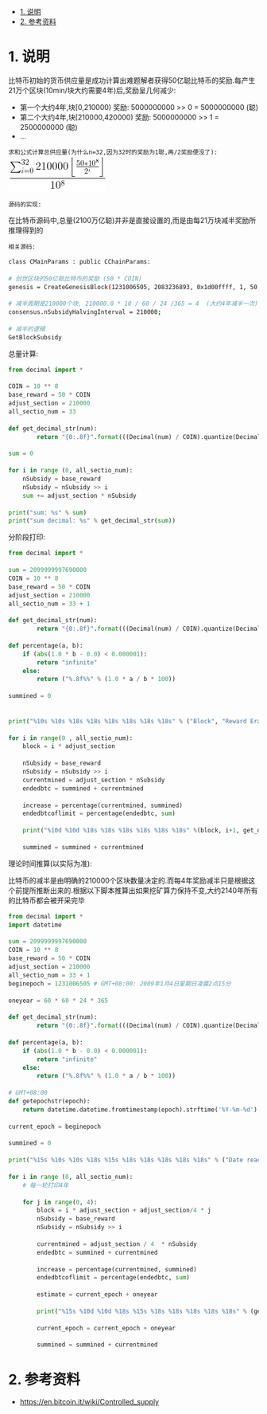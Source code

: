 

<!-- TOC -->

- [1. 说明](#1-说明)
- [2. 参考资料](#2-参考资料)

<!-- /TOC -->

# 1. 说明

比特币初始的货币供应量是成功计算出难题解者获得50亿聪比特币的奖励.每产生21万个区块(10min/块大约需要4年)后,奖励呈几何减少:

* 第一个大约4年,块[0,210000) 奖励: 5000000000 >> 0 = 5000000000 (聪)
* 第二个大约4年,块[210000,420000) 奖励: 5000000000 >> 1 = 2500000000 (聪)
* ...

`求和公式计算总供应量(为什么n=32,因为32时的奖励为1聪,再/2奖励便没了):`  
![](./pic/supplyformula.png)


`源码的实现:`

在比特币源码中,总量(2100万亿聪)并非是直接设置的,而是由每21万块减半奖励所推理得到的


`相关源码:`  
```bash
class CMainParams : public CChainParams:

# 创世区块的50亿聪比特币的奖励 (50 * COIN)
genesis = CreateGenesisBlock(1231006505, 2083236893, 0x1d00ffff, 1, 50 * COIN);

# 减半周期是210000个块, 210000.0 * 10 / 60 / 24 /365 = 4  (大约4年减半一次)
consensus.nSubsidyHalvingInterval = 210000;

# 减半的逻辑
GetBlockSubsidy
```

总量计算:
```python
from decimal import *

COIN = 10 ** 8        
base_reward = 50 * COIN
adjust_section = 210000
all_sectio_num = 33

def get_decimal_str(num):
        return "{0:.8f}".format(((Decimal(num) / COIN).quantize(Decimal('0.00000000'))))
        
sum = 0
     
for i in range (0, all_sectio_num):
    nSubsidy = base_reward
    nSubsidy = nSubsidy >> i
    sum += adjust_section * nSubsidy

print("sum: %s" % sum)
print("sum decimal: %s" % get_decimal_str(sum))
```

分阶段打印:
```python
from decimal import *

sum = 2099999997690000
COIN = 10 ** 8        
base_reward = 50 * COIN
adjust_section = 210000
all_sectio_num = 33 + 1

def get_decimal_str(num):
        return "{0:.8f}".format(((Decimal(num) / COIN).quantize(Decimal('0.00000000'))))
        
def percentage(a, b):
    if (abs(1.0 * b - 0.0) < 0.000001):
        return "infinite"
    else:
        return ("%.8f%%" % (1.0 * a / b * 100))

summined = 0


print("%10s %10s %18s %18s %18s %18s %18s %18s" % ("Block", "Reward Era", "BTC/block", "Start BTC", "BTC Added", "End BTC", "BTC Increase", "End BTC % of Limit"))

for i in range(0 , all_sectio_num):
    block = i * adjust_section
    
    nSubsidy = base_reward
    nSubsidy = nSubsidy >> i
    currentmined = adjust_section * nSubsidy 
    endedbtc = summined + currentmined
    
    increase = percentage(currentmined, summined)
    endedbtcoflimit = percentage(endedbtc, sum)

    print("%10d %10d %18s %18s %18s %18s %18s %18s" %(block, i+1, get_decimal_str(nSubsidy), get_decimal_str(summined), get_decimal_str(currentmined), get_decimal_str(endedbtc), increase, endedbtcoflimit))

    summined = summined + currentmined

```

理论时间推算(以实际为准):

比特币的减半是由明确的210000个区块数量决定的.而每4年奖励减半只是根据这个前提所推断出来的.根据以下脚本推算出如果挖矿算力保持不变,大约2140年所有的比特币都会被开采完毕

```python
from decimal import *
import datetime

sum = 2099999997690000
COIN = 10 ** 8        
base_reward = 50 * COIN
adjust_section = 210000
all_sectio_num = 33 + 1
beginepoch = 1231006505 # GMT+08:00: 2009年1月4日星期日凌晨2点15分

oneyear = 60 * 60 * 24 * 365 

def get_decimal_str(num):
        return "{0:.8f}".format(((Decimal(num) / COIN).quantize(Decimal('0.00000000'))))
        
def percentage(a, b):
    if (abs(1.0 * b - 0.0) < 0.000001):
        return "infinite"
    else:
        return ("%.8f%%" % (1.0 * a / b * 100))

# GMT+08:00
def getepochstr(epoch):
    return datetime.datetime.fromtimestamp(epoch).strftime('%Y-%m-%d')

current_epoch = beginepoch

summined = 0

print("%15s %10s %10s %18s %15s %18s %18s %18s %18s %18s" % ("Date reached", "Block","Reward Era", "BTC/block", "Year (estimate)", "Start BTC", "BTC Added", "End BTC", "BTC Increase", "End BTC % of Limit"))

for i in range (0, all_sectio_num):
    # 每一轮打印4年
    
    for j in range(0, 4):
        block = i * adjust_section + adjust_section/4 * j
        nSubsidy = base_reward
        nSubsidy = nSubsidy >> i

        currentmined = adjust_section / 4  * nSubsidy 
        endedbtc = summined + currentmined
        
        increase = percentage(currentmined, summined)
        endedbtcoflimit = percentage(endedbtc, sum)
        
        estimate = current_epoch + oneyear

        print("%15s %10d %10d %18s %15s %18s %18s %18s %18s %18s" % (getepochstr(current_epoch), block, i+1, get_decimal_str(nSubsidy), getepochstr(estimate), get_decimal_str(summined), get_decimal_str(currentmined), get_decimal_str(endedbtc),increase, endedbtcoflimit))

        current_epoch = current_epoch + oneyear

        summined = summined + currentmined
```


# 2. 参考资料

* https://en.bitcoin.it/wiki/Controlled_supply

